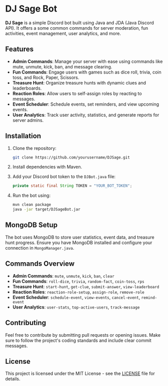 # DJ Sage Bot

**DJ Sage** is a simple Discord bot built using Java and JDA (Java Discord API). It offers a some common  commands for server moderation, fun activities, event management, user analytics, and more.

## Features

- **Admin Commands**: Manage your server with ease using commands like mute, unmute, kick, ban, and message clearing.
- **Fun Commands**: Engage users with games such as dice roll, trivia, coin toss, and Rock, Paper, Scissors.
- **Treasure Hunt**: Organize treasure hunts with dynamic clues and leaderboards.
- **Reaction Roles**: Allow users to self-assign roles by reacting to messages.
- **Event Scheduler**: Schedule events, set reminders, and view upcoming events.
- **User Analytics**: Track user activity, statistics, and generate reports for server admins.

## Installation

1. Clone the repository:
    ```bash
    git clone https://github.com/yourusername/DJSage.git
    ```

2. Install dependencies with Maven.

3. Add your Discord bot token to the `DJBot.java` file:
    ```java
    private static final String TOKEN = "YOUR_BOT_TOKEN";
    ```

4. Run the bot using:
    ```bash
    mvn clean package
    java -jar target/DJSageBot.jar
    ```

## MongoDB Setup

The bot uses MongoDB to store user statistics, event data, and treasure hunt progress. Ensure you have MongoDB installed and configure your connection in `MongoManager.java`.

## Commands Overview

- **Admin Commands**: `mute`, `unmute`, `kick`, `ban`, `clear`
- **Fun Commands**: `roll-dice`, `trivia`, `random-fact`, `coin-toss`, `rps`
- **Treasure Hunt**: `start-hunt`, `get-clue`, `submit-answer`, `view-leaderboard`
- **Reaction Roles**: `reaction-role-setup`, `assign-role`, `remove-role`
- **Event Scheduler**: `schedule-event`, `view-events`, `cancel-event`, `remind-event`
- **User Analytics**: `user-stats`, `top-active-users`, `track-message`

## Contributing

Feel free to contribute by submitting pull requests or opening issues. Make sure to follow the project's coding standards and include clear commit messages.

## License

This project is licensed under the MIT License - see the [LICENSE](LICENSE) file for details.

